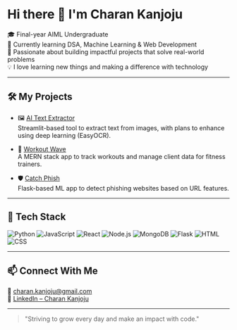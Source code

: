 # Hi there 👋 I'm Charan Kanjoju

🎓 Final-year AIML Undergraduate  
🌱 Currently learning DSA, Machine Learning & Web Development  
🚀 Passionate about building impactful projects that solve real-world problems  
💡 I love learning new things and making a difference with technology

---

## 🛠️ My Projects

- 🖼️ [AI Text Extractor](https://github.com/charankanjoju/AITextExtractor)  
  Streamlit-based tool to extract text from images, with plans to enhance using deep learning (EasyOCR).
  
- 🔋 [Workout Wave](https://github.com/charankanjoju/workoutTracker-app)  
  A MERN stack app to track workouts and manage client data for fitness trainers.

- 🛡️ [Catch Phish](https://github.com/charankanjoju/CatchPhish)  
  Flask-based ML app to detect phishing websites based on URL features.



---

## 💼 Tech Stack

![Python](https://img.shields.io/badge/-Python-333333?style=flat&logo=python)
![JavaScript](https://img.shields.io/badge/-JavaScript-333333?style=flat&logo=javascript)
![React](https://img.shields.io/badge/-React-333333?style=flat&logo=react)
![Node.js](https://img.shields.io/badge/-Node.js-333333?style=flat&logo=node.js)
![MongoDB](https://img.shields.io/badge/-MongoDB-333333?style=flat&logo=mongodb)
![Flask](https://img.shields.io/badge/-Flask-333333?style=flat&logo=flask)
![HTML](https://img.shields.io/badge/-HTML-333333?style=flat&logo=html5)
![CSS](https://img.shields.io/badge/-CSS-333333?style=flat&logo=css3)

---

## 📫 Connect With Me

📧 charan.kanjoju@gmail.com  
🔗 [LinkedIn – Charan Kanjoju](https://www.linkedin.com/in/charan-kanjoju-b2132b254/)

---

> "Striving to grow every day and make an impact with code."
